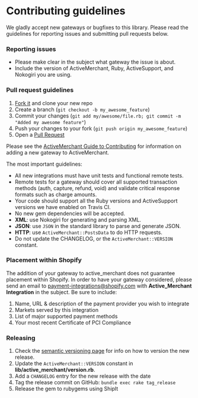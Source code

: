 # Contributing guidelines

We gladly accept new gateways or bugfixes to this library. Please read the guidelines for reporting issues and submitting pull requests below.

### Reporting issues

- Please make clear in the subject what gateway the issue is about.
- Include the version of ActiveMerchant, Ruby, ActiveSupport, and Nokogiri you are using.

### Pull request guidelines

1. [Fork it](http://github.com/activemerchant/active_merchant/fork) and clone your new repo
2. Create a branch (`git checkout -b my_awesome_feature`)
3. Commit your changes (`git add my/awesome/file.rb; git commit -m "Added my awesome feature"`)
4. Push your changes to your fork (`git push origin my_awesome_feature`)
5. Open a [Pull Request](https://github.com/shopify/active_merchant/pulls)

Please see the [ActiveMerchant Guide to Contributing](https://github.com/Shopify/active_merchant/wiki/contributing) for information on adding a new gateway to ActiveMerchant.

The most important guidelines:

- All new integrations must have unit tests and functional remote tests.
- Remote tests for a gateway should cover all supported transaction methods (auth, capture, refund, void) and validate critical response formats such as charge amounts.
- Your code should support all the Ruby versions and ActiveSupport versions we have enabled on Travis CI.
- No new gem dependencies will be accepted.
- **XML**: use Nokogiri for generating and parsing XML.
- **JSON**: use `JSON` in the standard library to parse and generate JSON.
- **HTTP**: use `ActiveMerchant::PostsData` to do HTTP requests.
- Do not update the CHANGELOG, or the `ActiveMerchant::VERSION` constant.

### Placement within Shopify

The addition of your gateway to active_merchant does not guarantee placement within Shopify. In order to have your gateway considered, please send an email to payment-integrations@shopify.com with **Active_Merchant Integration** in the subject. Be sure to include:

1. Name, URL & description of the payment provider you wish to integrate
2. Markets served by this integration
3. List of major supported payment methods
4. Your most recent Certificate of PCI Compliance

### Releasing

1. Check the [semantic versioning page](http://semver.org) for info on how to version the new release.
2. Update the  `ActiveMerchant::VERSION` constant in **lib/active_merchant/version.rb**.
3. Add a `CHANGELOG` entry for the new release with the date
4. Tag the release commit on GitHub: `bundle exec rake tag_release`
5. Release the gem to rubygems using ShipIt
